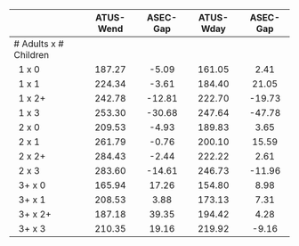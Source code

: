 
|                      |    ATUS-Wend |     ASEC-Gap |    ATUS-Wday |     ASEC-Gap |
| -------------------- | :----------: | :----------: | :----------: | :----------: |
| # Adults x # Children |              |              |              |              |
| &nbsp;&nbsp;1 x 0    |       187.27 |        -5.09 |       161.05 |         2.41 |
| &nbsp;&nbsp;1 x 1    |       224.34 |        -3.61 |       184.40 |        21.05 |
| &nbsp;&nbsp;1 x 2+   |       242.78 |       -12.81 |       222.70 |       -19.73 |
| &nbsp;&nbsp;1 x 3    |       253.30 |       -30.68 |       247.64 |       -47.78 |
| &nbsp;&nbsp;2 x 0    |       209.53 |        -4.93 |       189.83 |         3.65 |
| &nbsp;&nbsp;2 x 1    |       261.79 |        -0.76 |       200.10 |        15.59 |
| &nbsp;&nbsp;2 x 2+   |       284.43 |        -2.44 |       222.22 |         2.61 |
| &nbsp;&nbsp;2 x 3    |       283.60 |       -14.61 |       246.73 |       -11.96 |
| &nbsp;&nbsp;3+ x 0   |       165.94 |        17.26 |       154.80 |         8.98 |
| &nbsp;&nbsp;3+ x 1   |       208.53 |         3.88 |       173.13 |         7.31 |
| &nbsp;&nbsp;3+ x 2+  |       187.18 |        39.35 |       194.42 |         4.28 |
| &nbsp;&nbsp;3+ x 3   |       210.35 |        19.16 |       219.92 |        -9.16 |

